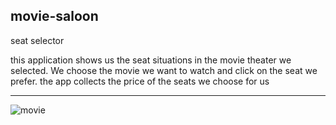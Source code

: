 ## movie-saloon ##
seat selector


this application shows us the seat situations in the movie theater we selected.
We choose the movie we want to watch and click on the seat we prefer.
the app collects the price of the seats we choose for us

***


![movie](https://user-images.githubusercontent.com/72262726/166942242-c674c560-331d-4394-bd1d-6d4d38f064c9.png)
